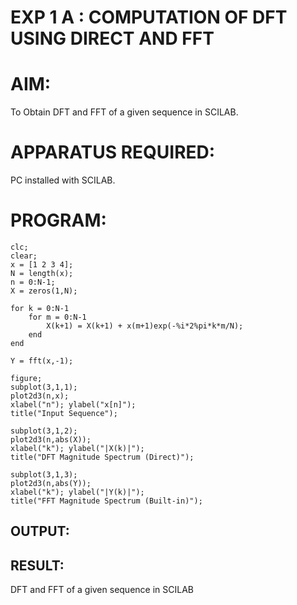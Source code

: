 # EXP 1 A : COMPUTATION OF DFT USING DIRECT AND FFT

# AIM: 

To Obtain DFT and FFT of a given sequence in SCILAB. 

# APPARATUS REQUIRED: 
PC installed with SCILAB. 

# PROGRAM: 
```
clc;
clear;
x = [1 2 3 4];
N = length(x);
n = 0:N-1;
X = zeros(1,N);

for k = 0:N-1
    for m = 0:N-1
        X(k+1) = X(k+1) + x(m+1)exp(-%i*2%pi*k*m/N);
    end
end

Y = fft(x,-1);

figure;
subplot(3,1,1);
plot2d3(n,x);
xlabel("n"); ylabel("x[n]");
title("Input Sequence");

subplot(3,1,2);
plot2d3(n,abs(X));
xlabel("k"); ylabel("|X(k)|");
title("DFT Magnitude Spectrum (Direct)");

subplot(3,1,3);
plot2d3(n,abs(Y));
xlabel("k"); ylabel("|Y(k)|");
title("FFT Magnitude Spectrum (Built-in)");
```
## OUTPUT:


## RESULT:
DFT and FFT of a given sequence in SCILAB
